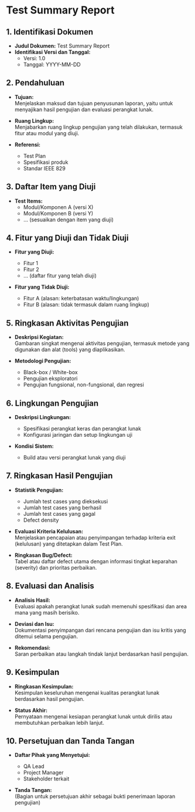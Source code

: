 # Test Summary Report

## 1. Identifikasi Dokumen
- **Judul Dokumen:** Test Summary Report
- **Identifikasi Versi dan Tanggal:**  
  - Versi: 1.0  
  - Tanggal: YYYY-MM-DD

## 2. Pendahuluan
- **Tujuan:**  
  Menjelaskan maksud dan tujuan penyusunan laporan, yaitu untuk menyajikan hasil pengujian dan evaluasi perangkat lunak.

- **Ruang Lingkup:**  
  Menjabarkan ruang lingkup pengujian yang telah dilakukan, termasuk fitur atau modul yang diuji.

- **Referensi:**  
  - Test Plan  
  - Spesifikasi produk  
  - Standar IEEE 829

## 3. Daftar Item yang Diuji
- **Test Items:**  
  - Modul/Komponen A (versi X)  
  - Modul/Komponen B (versi Y)  
  - ... (sesuaikan dengan item yang diuji)

## 4. Fitur yang Diuji dan Tidak Diuji
- **Fitur yang Diuji:**  
  - Fitur 1  
  - Fitur 2  
  - ... (daftar fitur yang telah diuji)

- **Fitur yang Tidak Diuji:**  
  - Fitur A (alasan: keterbatasan waktu/lingkungan)  
  - Fitur B (alasan: tidak termasuk dalam ruang lingkup)

## 5. Ringkasan Aktivitas Pengujian
- **Deskripsi Kegiatan:**  
  Gambaran singkat mengenai aktivitas pengujian, termasuk metode yang digunakan dan alat (tools) yang diaplikasikan.

- **Metodologi Pengujian:**  
  - Black-box / White-box  
  - Pengujian eksploratori  
  - Pengujian fungsional, non-fungsional, dan regresi

## 6. Lingkungan Pengujian
- **Deskripsi Lingkungan:**  
  - Spesifikasi perangkat keras dan perangkat lunak  
  - Konfigurasi jaringan dan setup lingkungan uji

- **Kondisi Sistem:**  
  - Build atau versi perangkat lunak yang diuji

## 7. Ringkasan Hasil Pengujian
- **Statistik Pengujian:**  
  - Jumlah test cases yang dieksekusi  
  - Jumlah test cases yang berhasil  
  - Jumlah test cases yang gagal  
  - Defect density

- **Evaluasi Kriteria Kelulusan:**  
  Menjelaskan pencapaian atau penyimpangan terhadap kriteria exit (kelulusan) yang ditetapkan dalam Test Plan.

- **Ringkasan Bug/Defect:**  
  Tabel atau daftar defect utama dengan informasi tingkat keparahan (severity) dan prioritas perbaikan.

## 8. Evaluasi dan Analisis
- **Analisis Hasil:**  
  Evaluasi apakah perangkat lunak sudah memenuhi spesifikasi dan area mana yang masih berisiko.

- **Deviasi dan Isu:**  
  Dokumentasi penyimpangan dari rencana pengujian dan isu kritis yang ditemui selama pengujian.

- **Rekomendasi:**  
  Saran perbaikan atau langkah tindak lanjut berdasarkan hasil pengujian.

## 9. Kesimpulan
- **Ringkasan Kesimpulan:**  
  Kesimpulan keseluruhan mengenai kualitas perangkat lunak berdasarkan hasil pengujian.

- **Status Akhir:**  
  Pernyataan mengenai kesiapan perangkat lunak untuk dirilis atau membutuhkan perbaikan lebih lanjut.

## 10. Persetujuan dan Tanda Tangan
- **Daftar Pihak yang Menyetujui:**  
  - QA Lead  
  - Project Manager  
  - Stakeholder terkait

- **Tanda Tangan:**  
  (Bagian untuk persetujuan akhir sebagai bukti penerimaan laporan pengujian)

